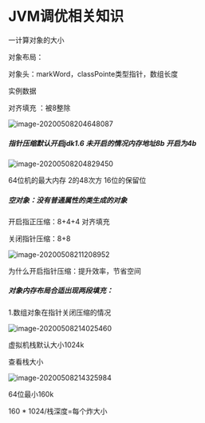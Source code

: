 # JVM调优相关知识

一计算对象的大小

对象布局：

对象头：markWord，classPointe类型指针，数组长度

实例数据

对齐填充 ：被8整除

![image-20200508204648087](C:\Users\Administrator\AppData\Roaming\Typora\typora-user-images\image-20200508204648087.png)

##### 指针压缩默认开启jdk1.6  未开启的情况内存地址8b  开启为4b

![image-20200508204829450](C:\Users\Administrator\AppData\Roaming\Typora\typora-user-images\image-20200508204829450.png)

64位机的最大内存  2的48次方  16位的保留位

##### 空对象：没有普通属性的类生成的对象

开启指正压缩：8+4+4  对齐填充

关闭指针压缩：8+8

![image-20200508211208952](C:\Users\Administrator\AppData\Roaming\Typora\typora-user-images\image-20200508211208952.png)

为什么开启指针压缩：提升效率，节省空间



##### 对象内存布局合适出现两段填充：

1.数组对象在指针关闭压缩的情况

![image-20200508214025460](C:\Users\Administrator\AppData\Roaming\Typora\typora-user-images\image-20200508214025460.png)

虚拟机栈默认大小1024k

查看栈大小

![image-20200508214325984](C:\Users\Administrator\AppData\Roaming\Typora\typora-user-images\image-20200508214325984.png)

64位最小160k

160 * 1024/栈深度=每个炸大小